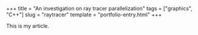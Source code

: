+++
title = "An investigation on ray tracer parallelization"
tags = ["graphics", "C++"]
slug = "raytracer"
template = "portfolio-entry.html"
+++

This is my article.
